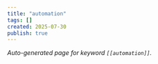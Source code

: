 ```yaml
---
title: "automation"
tags: []
created: 2025-07-30
publish: true
---
```


_Auto-generated page for keyword `[[automation]]`._
